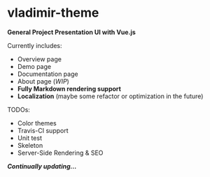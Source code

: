 # vladimir-theme

**General Project Presentation UI with Vue.js**

Currently includes:

- Overview page
- Demo page
- Documentation page
- About page (*WIP*)
- **Fully Markdown rendering support**
- **Localization** (maybe some refactor or optimization in the future)

TODOs:

- Color themes
- Travis-CI support
- Unit test
- Skeleton
- Server-Side Rendering & SEO

***Continually updating...***
